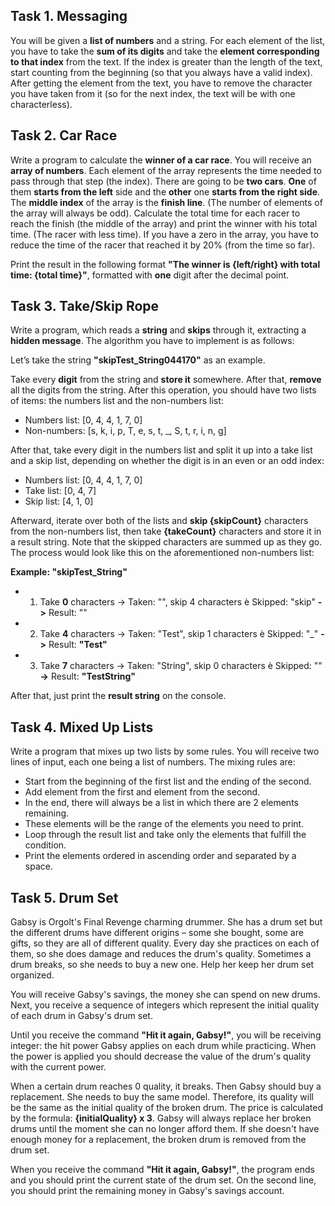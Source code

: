 ## Task 1. Messaging

You will be given a **list of numbers** and a string. For each element of the list, you have to take the **sum of its digits** and take the **element corresponding to that index** from the text. If the index is greater than the length of the text, start counting from the beginning (so that you always have a valid index). After getting the element from the text, you have to remove the character you have taken from it (so for the next index, the text will be with one characterless).



## Task 2. Car Race

Write a program to calculate the **winner of a car race**. You will receive an **array of numbers**. Each element of the array represents the time needed to pass through that step (the index). There are going to be **two cars**. **One** of them **starts from the left** side and the **other** one **starts from the right side**. The **middle index** of the array is the **finish line**. (The number of elements of the array will always be odd). Calculate the total time for each racer to reach the finish (the middle of the array) and print the winner with his total time. (The racer with less time). If you have a zero in the array, you have to reduce the time of the racer that reached it by 20% (from the time so far).

Print the result in the following format **"The winner is {left/right} with total time: {total time}"**, formatted with **one** digit after the decimal point.



## Task 3. Take/Skip Rope

Write a program, which reads a **string** and **skips** through it, extracting a **hidden message**. The algorithm you have to implement is as follows:

Let’s take the string **"skipTest_String044170"** as an example.

Take every **digit** from the string and **store it** somewhere. After that, **remove** all the digits from the string. After this operation, you should have two lists of items: the numbers list and the non-numbers list:

- Numbers list: [0, 4, 4, 1, 7, 0]
- Non-numbers: [s, k, i, p, T, e, s, t, _, S, t, r, i, n, g]

After that, take every digit in the numbers list and split it up into a take list and a skip list, depending on whether the digit is in an even or an odd index:
- Numbers list: [0, 4, 4, 1, 7, 0]
- Take list: [0, 4, 7]
- Skip list: [4, 1, 0]

Afterward, iterate over both of the lists and **skip {skipCount}** characters from the non-numbers list, then take **{takeCount}** characters and store it in a result string. Note that the skipped characters are summed up as they go. The process would look like this on the aforementioned non-numbers list:

**Example: "skipTest_String"**

- 1. Take **0** characters -> Taken: "", skip 4 characters è Skipped: "skip" **->** Result: ""
- 2. Take **4** characters -> Taken: "Test", skip 1 characters è Skipped: "_" **->** Result: **"Test"**
- 3. Take **7** characters -> Taken: "String", skip 0 characters è Skipped: "" **->** Result: **"TestString"**

After that, just print the **result string** on the console.



## Task 4. Mixed Up Lists

Write a program that mixes up two lists by some rules. You will receive two lines of input, each one being a list of numbers. The mixing rules are:

- Start from the beginning of the first list and the ending of the second.
- Add element from the first and element from the second.
- In the end, there will always be a list in which there are 2 elements remaining.
- These elements will be the range of the elements you need to print.
- Loop through the result list and take only the elements that fulfill the condition.
- Print the elements ordered in ascending order and separated by a space.



## Task 5. Drum Set

Gabsy is Orgolt's Final Revenge charming drummer. She has a drum set but the different drums have different origins – some she bought, some are gifts, so they are all of different quality. Every day she practices on each of them, so she does damage and reduces the drum's quality. Sometimes a drum breaks, so she needs to buy a new one. Help her keep her drum set organized.

You will receive Gabsy's savings, the money she can spend on new drums. Next, you receive a sequence of integers which represent the initial quality of each drum in Gabsy's drum set.

Until you receive the command **"Hit it again, Gabsy!"**, you will be receiving integer: the hit power Gabsy applies on each drum while practicing. When the power is applied you should decrease the value of the drum's quality with the current power.

When a certain drum reaches 0 quality, it breaks. Then Gabsy should buy a replacement. She needs to buy the same model. Therefore, its quality will be the same as the initial quality of the broken drum. The price is calculated by the formula: **{initialQuality} x 3**. Gabsy will always replace her broken drums until the moment she can no longer afford them. If she doesn't have enough money for a replacement, the broken drum is removed from the drum set.

When you receive the command **"Hit it again, Gabsy!"**, the program ends and you should print the current state of the drum set. On the second line, you should print the remaining money in Gabsy's savings account.